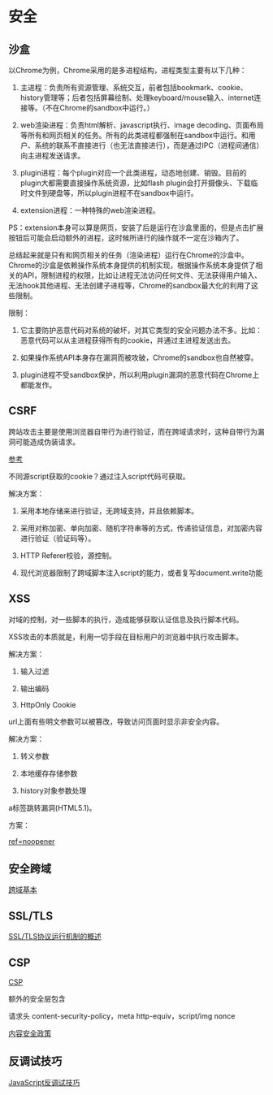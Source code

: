 # 安全

## 沙盒

以Chrome为例，Chrome采用的是多进程结构，进程类型主要有以下几种：

1. 主进程：负责所有资源管理、系统交互，前者包括bookmark、cookie、history管理等；后者包括屏幕绘制、处理keyboard/mouse输入、internet连接等。（不在Chrome的sandbox中运行。）

2. web渲染进程：负责html解析、javascript执行、image decoding、页面布局等所有和网页相关的任务。所有的此类进程都强制在sandbox中运行。和用户、系统的联系不直接进行（也无法直接进行），而是通过IPC（进程间通信）向主进程发送请求。

3. plugin进程：每个plugin对应一个此类进程，动态地创建、销毁。目前的plugin大都需要直接操作系统资源，比如flash plugin会打开摄像头、下载临时文件到硬盘等，所以plugin进程不在sandbox中运行。

4. extension进程：一种特殊的web渲染进程。

PS：extension本身可以算是网页，安装了后是运行在沙盒里面的，但是点击扩展按钮后可能会启动额外的进程，这时候所进行的操作就不一定在沙箱内了。

总结起来就是只有和网页相关的任务（渲染进程）运行在Chrome的沙盒中。Chrome的沙盒是依赖操作系统本身提供的机制实现，根据操作系统本身提供了相关的API，限制进程的权限，比如让进程无法访问任何文件、无法获得用户输入、无法hook其他进程、无法创建子进程等，Chrome的sandbox最大化的利用了这些限制。

限制：

1. 它主要防护恶意代码对系统的破坏，对其它类型的安全问题办法不多。比如：恶意代码可以从主进程获得所有的cookie，并通过主进程发送出去。

2. 如果操作系统API本身存在漏洞而被攻破，Chrome的sandbox也自然被穿。

3. plugin进程不受sandbox保护，所以利用plugin漏洞的恶意代码在Chrome上都能发作。

## CSRF

跨站攻击主要是使用浏览器自带行为进行验证，而在跨域请求时，这种自带行为漏洞可能造成伪装请求。

[参考](http://www.cnblogs.com/hyddd/archive/2009/04/09/1432744.html)

不同源script获取的cookie？通过注入script代码可获取。

解决方案：

1. 采用本地存储来进行验证，无跨域支持，并且依赖脚本。

2. 采用对称加密、单向加密、随机字符串等的方式，传递验证信息，对加密内容进行验证（验证码等）。

3. HTTP Referer校验，源控制。

4. 现代浏览器限制了跨域脚本注入script的能力，或者复写document.write功能

## XSS

对域的控制，对一些脚本的执行，造成能够获取认证信息及执行脚本代码。

XSS攻击的本质就是，利用一切手段在目标用户的浏览器中执行攻击脚本。

解决方案：

1. 输入过滤

2. 输出编码

3. HttpOnly Cookie

url上面有些明文参数可以被篡改，导致访问页面时显示非安全内容。

解决方案：

1. 转义参数

2. 本地缓存存储参数

3. history对象参数处理

a标签跳转漏洞(HTML5.1)。

方案：

[ref=noopener](https://blog.csdn.net/suiyuanIT/article/details/74625858)

## 安全跨域

[跨域基本](https://segmentfault.com/a/1190000015597029?utm_source=weekly&utm_medium=email&utm_campaign=email_weekly)

## SSL/TLS

[SSL/TLS协议运行机制的概述](http://www.ruanyifeng.com/blog/2014/02/ssl_tls.html)

## CSP

[CSP](https://developer.mozilla.org/zh-CN/docs/Web/HTTP/CSP)

额外的安全层包含

请求头 content-security-policy，meta http-equiv，script/img nonce

[内容安全政策](https://developers.google.com/web/fundamentals/security/csp/)

## 反调试技巧

[JavaScript反调试技巧](https://mp.weixin.qq.com/s/HPAZebbFqNSzElTP8Fk-Rw)
